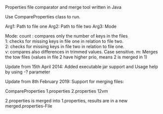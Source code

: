 Properties file comparator and merge tool written in Java

Use CompareProperties class to run. 

Arg1: Path to file one
Arg2: Path to file two
Arg3: Mode

Mode:
count : compares only the number of keys in the files   
1: checks for missing keys in file one in relation to file two.   
2: checks for missing keys in file two in relation to file one.   
v: compares also differences in trimmed values. Case sensitive. 
m: Merges the tow files (values in file 2 have higher prio, means 2 is merged in 1)  


Update from 15th April 2014:
Added executable jar support and Usage help by using -? parameter

Update from 8th February 2019:
Support for merging files:

CompareProperties 1.properties 2.properties 12vm 

2.properties is merged into 1.properties, results are in a new merged.properties-File